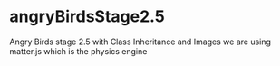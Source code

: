 # angryBirdsStage2.5
Angry Birds stage 2.5 with Class Inheritance and Images
we are using matter.js which is the physics engine
